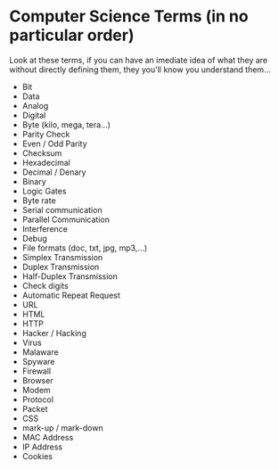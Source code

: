 # Computer Science Terms  (in no particular order)

Look at these terms, if you can have an imediate idea of what they are without directly defining them, they you'll know you understand them...

- Bit
- Data
- Analog
- Digital
- Byte (kilo, mega, tera...)
- Parity Check
- Even / Odd Parity
- Checksum
- Hexadecimal
- Decimal / Denary
- Binary
- Logic Gates
- Byte rate
- Serial communication
- Parallel Communication
- Interference
- Debug
- File formats (doc, txt, jpg, mp3,...)
- Simplex Transmission
- Duplex Transmission
- Half-Duplex Transmission
- Check digits
- Automatic Repeat Request
- URL
- HTML
- HTTP
- Hacker / Hacking
- Virus
- Malaware
- Spyware
- Firewall
- Browser
- Modem
- Protocol
- Packet
- CSS
- mark-up / mark-down
- MAC Address
- IP Address
- Cookies
